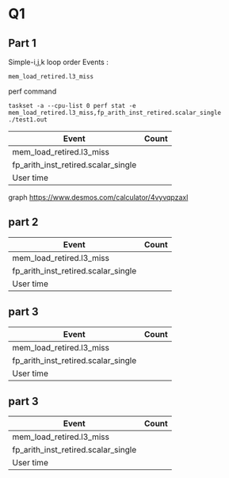 # Q1
## Part 1
Simple-i,j,k loop order
Events :
```
mem_load_retired.l3_miss
```
perf command
```
taskset -a --cpu-list 0 perf stat -e mem_load_retired.l3_miss,fp_arith_inst_retired.scalar_single ./test1.out
```
| Event | Count|
|-------|------|
|mem_load_retired.l3_miss| |
|fp_arith_inst_retired.scalar_single||
|User time||

graph
https://www.desmos.com/calculator/4vyvqpzaxl

## part 2
| Event | Count|
|-------|------|
|mem_load_retired.l3_miss| |
|fp_arith_inst_retired.scalar_single||
|User time||

## part 3
| Event | Count|
|-------|------|
|mem_load_retired.l3_miss| |
|fp_arith_inst_retired.scalar_single||
|User time||

## part 3
| Event | Count|
|-------|------|
|mem_load_retired.l3_miss| |
|fp_arith_inst_retired.scalar_single||
|User time||

